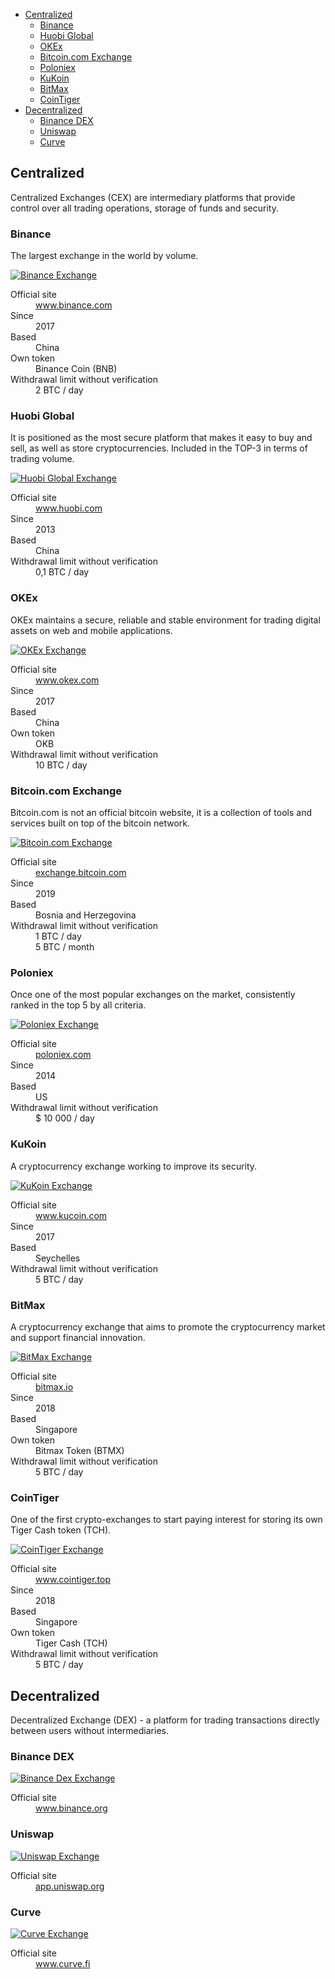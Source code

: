 <div class="contents p-3 pb-2 px-sm-5 pt-sm-4 pb-sm-3">

* [Centralized](#centralized)
    * [Binance](#binance)
    * [Huobi Global](#huobi-global)
    * [OKEx](#okex)
    * [Bitcoin.com Exchange](#bitcoincom-exchange)
    * [Poloniex](#poloniex)
    * [KuKoin](#kukoin)
    <!-- * [Crypto.com](#cryptocom) -->
    * [BitMax](#bitmax)
    * [CoinTiger](#cointiger)
* [Decentralized](#decentralized)
    * [Binance DEX](#binance-dex)
    * [Uniswap](#uniswap)
    * [Curve](#curve)
    
</div>

<h2 id="centralized">Centralized</h2>

Centralized Exchanges (CEX) are intermediary platforms that provide control over all trading operations, storage of funds and security.

<h3 id="binance">Binance</h3>

The largest exchange in the world by volume.

<p>
    <a href="https://www.binance.com?ref=26375672" class="img-ext-link" data-link-text="Open www.binance.com in new tab" target="_blank" rel="noopener noreferrer">
        <picture class="img-wrap" style="padding-bottom: calc(100/225*100%)">
            <source data-srcset="public/images/exchanges/binance.jpg 2x, public/images/exchanges/binance_sm.jpg 1x" media="(max-width: 768px)">
            <source data-srcset="public/images/exchanges/binance@2x.jpg 2x, public/images/exchanges/binance.jpg 1x">
            <img class="img-embed lazy" data-src="public/images/exchanges/binance.jpg" alt="Binance Exchange">
        </picture>
    </a>
</p>

<dl class="row">
    <dt class="col-sm-4 col-xxl-3">Official site</dt>
    <dd class="col-sm-8 col-xxl-9">
        <a href="https://www.binance.com?ref=26375672" class="ext" target="_blank" rel="noopener noreferrer">www.binance.com</a>
    </dd>
    <dt class="col-sm-4 col-xxl-3">Since</dt>
    <dd class="col-sm-8 col-xxl-9">2017</dd>
    <dt class="col-sm-4 col-xxl-3">Based</dt>
    <dd class="col-sm-8 col-xxl-9">China</dd>
    <dt class="col-sm-4 col-xxl-3">Own token</dt>
    <dd class="col-sm-8 col-xxl-9">Binance Coin (BNB)</dd>
    <dt class="col-sm-4 col-xxl-3">Withdrawal limit without verification</dt>
    <dd class="col-sm-8 col-xxl-9">2 BTC / day</dd>
</dl>

<h3 id="huobi-global">Huobi Global</h3>

It is positioned as the most secure platform that makes it easy to buy and sell, as well as store cryptocurrencies. Included in the TOP-3 in terms of trading volume.

<p>
    <a href="https://www.huobi.com/en-us/register/?invite_code=h8qw6" class="img-ext-link" data-link-text="Open www.huobi.com in new tab" target="_blank" rel="noopener noreferrer">
        <picture class="img-wrap" style="padding-bottom: calc(100/225*100%)">
            <source data-srcset="public/images/exchanges/huobi.jpg 2x, public/images/exchanges/huobi_sm.jpg 1x" media="(max-width: 768px)">
            <source data-srcset="public/images/exchanges/huobi@2x.jpg 2x, public/images/exchanges/huobi.jpg 1x">
            <img class="img-embed lazy" data-src="public/images/exchanges/huobi.jpg" alt="Huobi Global Exchange">
        </picture>
    </a>
</p>

<dl class="row">
    <dt class="col-sm-4 col-xxl-3">Official site</dt>
    <dd class="col-sm-8 col-xxl-9">
        <a href="https://www.huobi.com/en-us/register/?invite_code=h8qw6" class="ext" target="_blank" rel="noopener noreferrer">www.huobi.com</a>
    </dd>
    <dt class="col-sm-4 col-xxl-3">Since</dt>
    <dd class="col-sm-8 col-xxl-9">2013</dd>
    <dt class="col-sm-4 col-xxl-3">Based</dt>
    <dd class="col-sm-8 col-xxl-9">China</dd>
    <dt class="col-sm-4 col-xxl-3" title="Withdrawal limit without verification">Withdrawal limit without verification</dt>
    <dd class="col-sm-8 col-xxl-9">0,1 BTC / day</dd>
</dl>

<h3 id="okex">OKEx</h3>

OKEx maintains a secure, reliable and stable environment for trading digital assets on web and mobile applications.

<p>
    <a href="https://www.okex.com/join/2668346" class="img-ext-link" data-link-text="Open www.okex.com in new tab" target="_blank" rel="noopener noreferrer">
        <picture class="img-wrap" style="padding-bottom: calc(100/225*100%)">
            <source data-srcset="public/images/exchanges/okex.jpg 2x, public/images/exchanges/okex_sm.jpg 1x" media="(max-width: 768px)">
            <source data-srcset="public/images/exchanges/okex@2x.jpg 2x, public/images/exchanges/okex.jpg 1x">
            <img class="img-embed lazy" data-src="public/images/exchanges/okex.jpg" alt="OKEx Exchange">
        </picture>
    </a>
</p>

<dl class="row">
    <dt class="col-sm-4 col-xxl-3">Official site</dt>
    <dd class="col-sm-8 col-xxl-9">
        <a href="https://www.okex.com/join/2668346" class="ext" target="_blank" rel="noopener noreferrer">www.okex.com</a>
    </dd>
    <dt class="col-sm-4 col-xxl-3">Since</dt>
    <dd class="col-sm-8 col-xxl-9">2017</dd>
    <dt class="col-sm-4 col-xxl-3">Based</dt>
    <dd class="col-sm-8 col-xxl-9">China</dd>
    <dt class="col-sm-4 col-xxl-3">Own token</dt>
    <dd class="col-sm-8 col-xxl-9">OKB</dd>
    <dt class="col-sm-4 col-xxl-3" title="Withdrawal limit without verification">Withdrawal limit without verification</dt>
    <dd class="col-sm-8 col-xxl-9">10 BTC / day</dd>
</dl>

<h3 id="bitcoincom-exchange">Bitcoin.com Exchange</h3>

Bitcoin.com is not an official bitcoin website, it is a collection of tools and services built on top of the bitcoin network.

<p>
    <a href="https://exchange.bitcoin.com/referral/99755c31b1a089b6" class="img-ext-link" data-link-text="Open exchange.bitcoin.com in new tab" target="_blank" rel="noopener noreferrer">
        <picture class="img-wrap" style="padding-bottom: calc(100/225*100%)">
            <source data-srcset="public/images/exchanges/bitcoin.com.jpg 2x, public/images/exchanges/bitcoin.com_sm.jpg 1x" media="(max-width: 768px)">
            <source data-srcset="public/images/exchanges/bitcoin.com@2x.jpg 2x, public/images/exchanges/bitcoin.com.jpg 1x">
            <img class="img-embed lazy" data-src="public/images/exchanges/bitcoin.com.jpg" alt="Bitcoin.com Exchange">
        </picture>
    </a>
</p>

<dl class="row">
    <dt class="col-sm-4 col-xxl-3">Official site</dt>
    <dd class="col-sm-8 col-xxl-9">
        <a href="https://exchange.bitcoin.com/referral/99755c31b1a089b6" class="ext" target="_blank" rel="noopener noreferrer">exchange.bitcoin.com</a>
    </dd>
    <dt class="col-sm-4 col-xxl-3">Since</dt>
    <dd class="col-sm-8 col-xxl-9">2019</dd>
    <dt class="col-sm-4 col-xxl-3">Based</dt>
    <dd class="col-sm-8 col-xxl-9">Bosnia and Herzegovina</dd>
    <dt class="col-sm-4 col-xxl-3" title="Withdrawal limit without verification">Withdrawal limit without verification</dt>
    <dd class="col-sm-8 col-xxl-9">
    <div>1 BTC / day</div>
    <div>5 BTC / month</div>
    </dd>
</dl>

<h3 id="poloniex">Poloniex</h3>

Once one of the most popular exchanges on the market, consistently ranked in the top 5 by all criteria.

<p>
    <a href="https://poloniex.com/signup?c=TNPMCDQQ" class="img-ext-link" data-link-text="Open poloniex.com in new tab" target="_blank" rel="noopener noreferrer">
        <picture class="img-wrap" style="padding-bottom: calc(100/225*100%)">
            <source data-srcset="public/images/exchanges/poloniex.jpg 2x, public/images/exchanges/poloniex_sm.jpg 1x" media="(max-width: 768px)">
            <source data-srcset="public/images/exchanges/poloniex@2x.jpg 2x, public/images/exchanges/poloniex.jpg 1x">
            <img class="img-embed lazy" data-src="public/images/exchanges/poloniex.jpg" alt="Poloniex Exchange">
        </picture>
    </a>
</p>

<dl class="row">
    <dt class="col-sm-4 col-xxl-3">Official site</dt>
    <dd class="col-sm-8 col-xxl-9">
        <a href="https://poloniex.com/signup?c=TNPMCDQQ" class="ext" target="_blank" rel="noopener noreferrer">poloniex.com</a>
    </dd>
    <dt class="col-sm-4 col-xxl-3">Since</dt>
    <dd class="col-sm-8 col-xxl-9">2014</dd>
    <dt class="col-sm-4 col-xxl-3">Based</dt>
    <dd class="col-sm-8 col-xxl-9">US</dd>
    <dt class="col-sm-4 col-xxl-3" title="Withdrawal limit without verification">Withdrawal limit without verification</dt>
    <dd class="col-sm-8 col-xxl-9">$ 10 000 / day</dd>
</dl>

<h3 id="kukoin">KuKoin</h3>

A cryptocurrency exchange working to improve its security.

<p>
    <a href="https://www.kucoin.com/?rcode=1sseshc" class="img-ext-link" data-link-text="Open www.kucoin.com in new tab" target="_blank" rel="noopener noreferrer">
        <picture class="img-wrap" style="padding-bottom: calc(100/225*100%)">
            <source data-srcset="public/images/exchanges/kukoin.jpg 2x, public/images/exchanges/kukoin_sm.jpg 1x" media="(max-width: 768px)">
            <source data-srcset="public/images/exchanges/kukoin@2x.jpg 2x, public/images/exchanges/kukoin.jpg 1x">
            <img class="img-embed lazy" data-src="public/images/exchanges/kukoin.jpg" alt="KuKoin Exchange">
        </picture>
    </a>
</p>

<dl class="row">
    <dt class="col-sm-4 col-xxl-3">Official site</dt>
    <dd class="col-sm-8 col-xxl-9">
        <a href="https://www.kucoin.com/?rcode=1sseshc" class="ext" target="_blank" rel="noopener noreferrer">www.kucoin.com</a>
    </dd>
    <dt class="col-sm-4 col-xxl-3">Since</dt>
    <dd class="col-sm-8 col-xxl-9">2017</dd>
    <dt class="col-sm-4 col-xxl-3">Based</dt>
    <dd class="col-sm-8 col-xxl-9">Seychelles</dd>
    <dt class="col-sm-4 col-xxl-3" title="Withdrawal limit without verification">Withdrawal limit without verification</dt>
    <dd class="col-sm-8 col-xxl-9">5 BTC / day</dd>
</dl>

<!--
<h3 id="cryptocom">Crypto.com</h3>

Hong Kong blockchain platform that combines an exchange, a wallet, a credit protocol, as well as a cryptobank with the ability to earn money by storing coins.

<p>
    <a href="https://crypto.com/exch/8z8n472qxv" class="img-ext-link" data-link-text="Open crypto.com in new tab" target="_blank" rel="noopener noreferrer">
        <picture class="img-wrap" style="padding-bottom: calc(100/225*100%)">
            <source data-srcset="public/images/exchanges/crypto.com.jpg 2x, public/images/exchanges/crypto.com_sm.jpg 1x" media="(max-width: 768px)">
            <source data-srcset="public/images/exchanges/crypto.com@2x.jpg 2x, public/images/exchanges/crypto.com.jpg 1x">
            <img class="img-embed lazy" data-src="public/images/exchanges/crypto.com.jpg" alt="Crypto.com Exchange">
        </picture>
    </a>
</p>

<dl class="row">
    <dt class="col-sm-4 col-xxl-3">Official site</dt>
    <dd class="col-sm-8 col-xxl-9">
        <a href="https://crypto.com/exch/8z8n472qxv" class="ext" target="_blank" rel="noopener noreferrer">crypto.com</a>
    </dd>
    <dt class="col-sm-4 col-xxl-3">Since</dt>
    <dd class="col-sm-8 col-xxl-9">2018</dd>
    <dt class="col-sm-4 col-xxl-3">Based</dt>
    <dd class="col-sm-8 col-xxl-9">Hong Kong</dd>
    <dt class="col-sm-4 col-xxl-3">Own token</dt>
    <dd class="col-sm-8 col-xxl-9">Crypto.com Coin (CRO)</dd>
    <dt class="col-sm-4 col-xxl-3" title="Withdrawal limit without verification">Withdrawal limit without verification</dt>
    <dd class="col-sm-8 col-xxl-9">$ 5 000 / day</dd>
</dl>
-->

<h3 id="bitmax">BitMax</h3>

A cryptocurrency exchange that aims to promote the cryptocurrency market and support financial innovation.

<p>
    <a href="https://bitmax.io/register?inviteCode=RMVSIQAL" class="img-ext-link" data-link-text="Open bitmax.io in new tab" target="_blank" rel="noopener noreferrer">
        <picture class="img-wrap" style="padding-bottom: calc(100/225*100%)">
            <source data-srcset="public/images/exchanges/bitmax.jpg 2x, public/images/exchanges/bitmax_sm.jpg 1x" media="(max-width: 768px)">
            <source data-srcset="public/images/exchanges/bitmax@2x.jpg 2x, public/images/exchanges/bitmax.jpg 1x">
            <img class="img-embed lazy" data-src="public/images/exchanges/bitmax.jpg" alt="BitMax Exchange">
        </picture>
    </a>
</p>

<dl class="row">
    <dt class="col-sm-4 col-xxl-3">Official site</dt>
    <dd class="col-sm-8 col-xxl-9">
        <a href="https://bitmax.io/register?inviteCode=RMVSIQAL" class="ext" target="_blank" rel="noopener noreferrer">bitmax.io</a>
    </dd>
    <dt class="col-sm-4 col-xxl-3">Since</dt>
    <dd class="col-sm-8 col-xxl-9">2018</dd>
    <dt class="col-sm-4 col-xxl-3">Based</dt>
    <dd class="col-sm-8 col-xxl-9">Singapore</dd>
    <dt class="col-sm-4 col-xxl-3">Own token</dt>
    <dd class="col-sm-8 col-xxl-9">Bitmax Token (BTMX)</dd>
    <dt class="col-sm-4 col-xxl-3" title="Withdrawal limit without verification">Withdrawal limit without verification</dt>
    <dd class="col-sm-8 col-xxl-9">5 BTC / day</dd>
</dl>

<h3 id="cointiger">CoinTiger</h3>

One of the first crypto-exchanges to start paying interest for storing its own Tiger Cash token (TCH).

<p>
    <a href="https://www.cointiger.top/#/register?refCode=UVIdze" class="img-ext-link" data-link-text="Open www.cointiger.top in new tab" target="_blank" rel="noopener noreferrer">
        <picture class="img-wrap" style="padding-bottom: calc(100/225*100%)">
            <source data-srcset="public/images/exchanges/cointiger.jpg 2x, public/images/exchanges/cointiger_sm.jpg 1x" media="(max-width: 768px)">
            <source data-srcset="public/images/exchanges/cointiger@2x.jpg 2x, public/images/exchanges/cointiger.jpg 1x">
            <img class="img-embed lazy" data-src="public/images/exchanges/cointiger.jpg" alt="CoinTiger Exchange">
        </picture>
    </a>
</p>

<dl class="row">
    <dt class="col-sm-4 col-xxl-3">Official site</dt>
    <dd class="col-sm-8 col-xxl-9">
        <a href="https://www.cointiger.top/#/register?refCode=UVIdze" class="ext" target="_blank" rel="noopener noreferrer">www.cointiger.top</a>
    </dd>
    <dt class="col-sm-4 col-xxl-3">Since</dt>
    <dd class="col-sm-8 col-xxl-9">2018</dd>
    <dt class="col-sm-4 col-xxl-3">Based</dt>
    <dd class="col-sm-8 col-xxl-9">Singapore</dd>
    <dt class="col-sm-4 col-xxl-3">Own token</dt>
    <dd class="col-sm-8 col-xxl-9">Tiger Cash (TCH)</dd>
    <dt class="col-sm-4 col-xxl-3" title="Withdrawal limit without verification">Withdrawal limit without verification</dt>
    <dd class="col-sm-8 col-xxl-9">5 BTC / day</dd>
</dl>

<h2 id="decentralized">Decentralized</h2>

Decentralized Exchange (DEX) - a platform for trading transactions directly between users without intermediaries.

<h3 id="binance-dex">Binance DEX</h3>

<p>
    <a href="https://www.binance.org/" class="img-ext-link" data-link-text="Open www.binance.org in new tab" target="_blank" rel="noopener noreferrer">
        <picture class="img-wrap" style="padding-bottom: calc(100/225*100%)">
            <source data-srcset="public/images/exchanges/binance-dex.jpg 2x, public/images/exchanges/binance-dex_sm.jpg 1x" media="(max-width: 768px)">
            <source data-srcset="public/images/exchanges/binance-dex@2x.jpg 2x, public/images/exchanges/binance-dex.jpg 1x">
            <img class="img-embed lazy" data-src="public/images/exchanges/binance-dex.jpg" alt="Binance Dex Exchange">
        </picture>
    </a>
</p>

<dl class="row">
    <dt class="col-sm-4 col-xxl-3">Official site</dt>
    <dd class="col-sm-8 col-xxl-9">
        <a href="https://www.binance.org/" class="ext" target="_blank" rel="noopener noreferrer">www.binance.org</a>
    </dd>
</dl>

<h3 id="uniswap">Uniswap</h3>

<p>
    <a href="https://app.uniswap.org/#/swap" class="img-ext-link" data-link-text="Open app.uniswap.org in new tab" target="_blank" rel="noopener noreferrer">
        <picture class="img-wrap" style="padding-bottom: calc(100/225*100%)">
            <source data-srcset="public/images/exchanges/uniswap.jpg 2x, public/images/exchanges/uniswap_sm.jpg 1x" media="(max-width: 768px)">
            <source data-srcset="public/images/exchanges/uniswap@2x.jpg 2x, public/images/exchanges/uniswap.jpg 1x">
            <img class="img-embed lazy" data-src="public/images/exchanges/uniswap.jpg" alt="Uniswap Exchange">
        </picture>
    </a>
</p>

<dl class="row">
    <dt class="col-sm-4 col-xxl-3">Official site</dt>
    <dd class="col-sm-8 col-xxl-9">
        <a href="https://app.uniswap.org/#/swap" class="ext" target="_blank" rel="noopener noreferrer">app.uniswap.org</a>
    </dd>
</dl>

<h3 id="curve">Curve</h3>

<p>
    <a href="https://www.curve.fi/" class="img-ext-link" data-link-text="Open www.curve.fi in new tab" target="_blank" rel="noopener noreferrer">
        <picture class="img-wrap" style="padding-bottom: calc(100/225*100%)">
            <source data-srcset="public/images/exchanges/curve.jpg 2x, public/images/exchanges/curve_sm.jpg 1x" media="(max-width: 768px)">
            <source data-srcset="public/images/exchanges/curve@2x.jpg 2x, public/images/exchanges/curve.jpg 1x">
            <img class="img-embed lazy" data-src="public/images/exchanges/curve.jpg" alt="Curve Exchange">
        </picture>
    </a>
</p>

<dl class="row">
    <dt class="col-sm-4 col-xxl-3">Official site</dt>
    <dd class="col-sm-8 col-xxl-9">
        <a href="https://www.curve.fi/" class="ext" target="_blank" rel="noopener noreferrer">www.curve.fi</a>
    </dd>
</dl>
